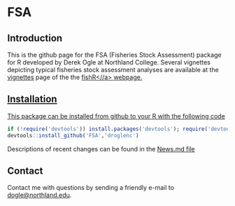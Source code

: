 FSA
===

## Introduction
This is the github page for the FSA (Fisheries Stock Assessment) package for R developed by Derek Ogle at Northland College.  Several vignettes depicting typical fisheries stock assessment analyses are available at the <a href="http://fishr.wordpress.com/vignettes/" target="_blank">vignettes</a> page of the the <a href="http://fishr.wordpress.com/" target="_blank">fishR<//a> webpage.

## Installation
This package can be installed from github to your R with the following code

```r
if (!require('devtools')) install.packages('devtools'); require('devtools')
devtools::install_github('FSA','droglenc')
```

Descriptions of recent changes can be found in the [News.md file](https://github.com/droglenc/FSA/blob/master/NEWS.md)

## Contact
Contact me with questions by sending a friendly e-mail to <dogle@northland.edu>.

